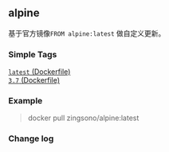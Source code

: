 ## alpine

基于官方镜像`FROM alpine:latest` 做自定义更新。 


### Simple Tags

[`latest` (Dockerfile)](https://github.com/zingsono/Docker/tree/master/zingsono/alpine/latest/Dockerfile)   
[`3.7` (Dockerfile)](https://github.com/zingsono/Docker/tree/master/zingsono/alpine/3.7/Dockerfile)

### Example

> docker pull zingsono/alpine:latest

### Change log
